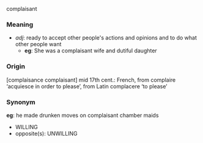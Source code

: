 complaisant
### Meaning
+ _adj_: ready to accept other people's actions and opinions and to do what other people want
	+ __eg__: She was a complaisant wife and dutiful daughter

### Origin

[complaisance complaisant] mid 17th cent.: French, from complaire ‘acquiesce in order to please’, from Latin complacere ‘to please’

### Synonym

__eg__: he made drunken moves on complaisant chamber maids

+ WILLING
+ opposite(s): UNWILLING


